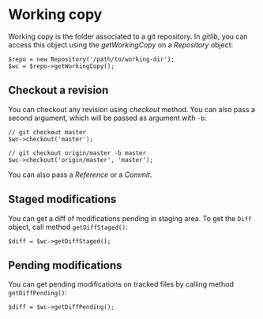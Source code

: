 Working copy
============

Working copy is the folder associated to a git repository. In *gitlib*,
you can access this object using the *getWorkingCopy* on a *Repository*
object:

``` {.sourceCode .php}
$repo = new Repository('/path/to/working-dir');
$wc = $repo->getWorkingCopy();
```

Checkout a revision
-------------------

You can checkout any revision using *checkout* method. You can also pass
a second argument, which will be passed as argument with `-b`:

``` {.sourceCode .php}
// git checkout master
$wc->checkout('master');

// git checkout origin/master -b master
$wc->checkout('origin/master', 'master');
```

You can also pass a *Reference* or a *Commit*.

Staged modifications
--------------------

You can get a diff of modifications pending in staging area. To get the
`Diff` object, call method `getDiffStaged()`:

``` {.sourceCode .php}
$diff = $wc->getDiffStaged();
```

Pending modifications
---------------------

You can get pending modifications on tracked files by calling method
`getDiffPending()`:

``` {.sourceCode .php}
$diff = $wc->getDiffPending();
```
